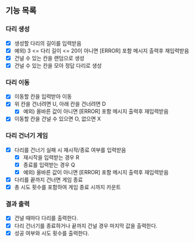 ## 기능 목록

### 다리 생성
- [X] 생성할 다리의 길이를 입력받음
- [X] 예외) 3 <= 다리 길이 <= 20이 아니면 [ERROR] 포함 메시지 출력후 재입력받음
- [X] 건널 수 있는 칸을 랜덤으로 생성
- [X] 건널 수 있는 칸을 모아 정답 다리로 생성
 
### 다리 이동
- [X] 이동할 칸을 입력받아 이동
- [X] 위 칸을 건너려면 U, 아래 칸을 건너려면 D
  - [X] 예외) 올바른 값이 아니면 [ERROR] 포함 메시지 출력후 재입력받음
- [X] 이동할 칸을 건널 수 있으면 O, 없으면 X

### 다리 건너기 게임
- [X] 다리를 건너기 실패 시 재시작/종료 여부를 입력받음
  - [X] 재시작을 입력받는 경우 R
  - [X] 종료를 입력받는 경우 Q
  - [X] 예외) 올바른 값이 아니면 [ERROR] 포함 메시지 출력후 재입력받음
- [X] 다리를 끝까지 건너면 게임 종료
- [X] 총 시도 횟수를 포함하여 게임 종료 시까지 카운트

### 결과 출력
- [X] 건널 때마다 다리를 출력한다.
- [X] 다리 건너기를 종료하거나 끝까지 건널 경우 마지막 값을 출력한다.
- [X] 성공 여부와 시도 횟수를 출력한다.